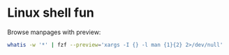 # Linux shell fun

Browse manpages with preview:

```sh
whatis -w '*' | fzf --preview='xargs -I {} -l man {1}{2} 2>/dev/null'
```
